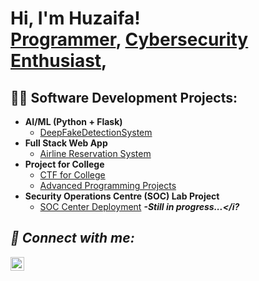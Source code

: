 <h1>Hi, I'm Huzaifa! <br/><a href="https://github.com/Huzaifa-Baig">Programmer</a>, <a href="https://www.linkedin.com/in/Huzaifa-Baig/">Cybersecurity Enthusiast</a>,</h1>

<h2>👨‍💻 Software Development Projects:</h2>

- <b> AI/ML (Python + Flask)</b>
  - [DeepFakeDetectionSystem]((https://github.com/Huzaifa-Baig/DeepFakeDetectionSystem))
- <b>Full Stack Web App</b>
  - [Airline Reservation System]((https://github.com/Huzaifa-Baig/ARS/tree/master))
- <b>Project for College</b>
  - [CTF for College]((https://github.com/Huzaifa-Baig/CTF_for_College))
  - [Advanced Programming Projects](https://github.com/Huzaifa-Baig/Assignment_Adv_prog)
- <b>Security Operations Centre (SOC) Lab Project</b>
  - [SOC Center Deployment](https://github.com/Huzaifa-Baig/cyber-master) <b><i>-Still in progress...</i?</b>

<h2> 🤳 Connect with me:</h2>

[<img align="left" alt="Huzaifa-Baig | LinkedIn" width="22px" src="https://cdn.jsdelivr.net/npm/simple-icons@v3/icons/linkedin.svg" />][linkedin]

[linkedin]: https://linkedin.com/in/Huzaifa-Baig

